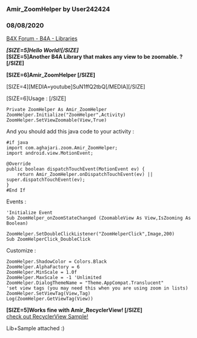 ### Amir_ZoomHelper by User242424
### 08/08/2020
[B4X Forum - B4A - Libraries](https://www.b4x.com/android/forum/threads/121015/)

***[SIZE=5]Hello World![/SIZE]*  
[SIZE=5]Another B4A Library that makes any view to be zoomable. ?[/SIZE]**  
  
**[SIZE=6]Amir\_ZoomHelper [/SIZE]**  
  
[SIZE=4][MEDIA=youtube]SuN1ffQ2tbQ[/MEDIA][/SIZE]  
  
[SIZE=6]Usage : [/SIZE]  

```B4X
Private ZoomHelper As Amir_ZoomHelper  
ZoomHelper.Initialize("ZoomHelper",Activity)  
ZoomHelper.SetViewZoomable(View,True)
```

  
  
And you should add this java code to your activity :  

```B4X
#if java  
import com.aghajari.zoom.Amir_ZoomHelper;  
import android.view.MotionEvent;  
  
@Override  
public boolean dispatchTouchEvent(MotionEvent ev) {  
    return Amir_ZoomHelper.onDispatchTouchEvent(ev) || super.dispatchTouchEvent(ev);  
}  
#End If
```

  
  
Events :  

```B4X
'Initialize Event  
Sub ZoomHelper_onZoomStateChanged (ZoomableView As View,IsZooming As Boolean)  
  
ZoomHelper.SetDoubleClickListener("ZoomHelperClick",Image,200)  
Sub ZoomHelperClick_DoubleClick
```

  
  
Customize :  

```B4X
ZoomHelper.ShadowColor = Colors.Black  
ZoomHelper.AlphaFactory = 6  
ZoomHelper.MinScale = 1.0f  
ZoomHelper.MaxScale = -1 'Unlimited  
ZoomHelper.DialogThemeName = "Theme.AppCompat.Translucent"  
'set view tags (you may need this when you are using zoom in lists)  
ZoomHelper.SetViewTag(View,Tag)  
Log(ZoomHelper.GetViewTag(View))
```

  
  
  
**[SIZE=5]Works fine with Amir\_RecyclerView! [/SIZE]**  
[check out RecyclerView Sample!](https://www.b4x.com/android/forum/threads/amir_recyclerview-samples.120917/post-756441)  
  
Lib+Sample attached :)